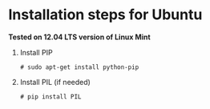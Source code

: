 # Installation steps for Ubuntu

__Tested on 12.04 LTS version of Linux Mint__

1.  Install PIP

        # sudo apt-get install python-pip

2.  Install PIL (if needed)

        # pip install PIL

